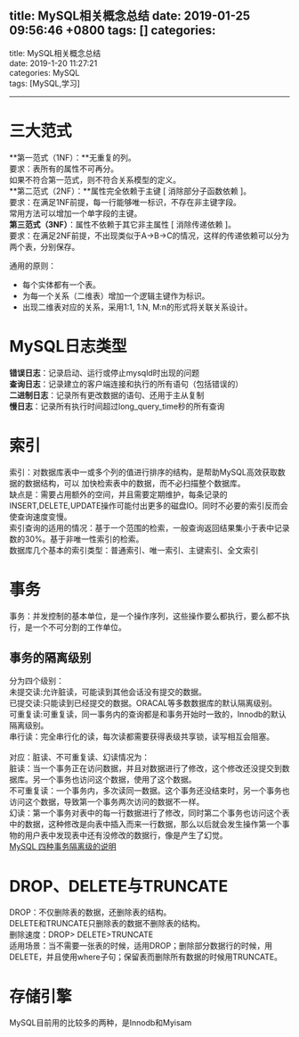 
title: MySQL相关概念总结
date: 2019-01-25 09:56:46 +0800
tags: []
categories: 
---

title: MySQL相关概念总结<br />date: 2019-1-20 11:27:21<br />categories: MySQL<br />tags: [MySQL,学习]

---

<a name="a3cad0da"></a>
# 三大范式
**第一范式（1NF）：**无重复的列。<br />要求：表所有的属性不可再分。<br />如果不符合第一范式，则不符合关系模型的定义。<br />**第二范式（2NF）：**属性完全依赖于主键 [ 消除部分子函数依赖 ]。<br />要求：在满足1NF前提，每一行能够唯一标识，不存在非主键字段。<br />常用方法可以增加一个单字段的主键。<br />**第三范式（3NF）**：属性不依赖于其它非主属性 [ 消除传递依赖 ]。<br />要求：在满足2NF前提，不出现类似于A->B->C的情况，这样的传递依赖可以分为两个表，分别保存。

通用的原则：

- 每个实体都有一个表。
- 为每一个关系（二维表）增加一个逻辑主键作为标识。
- 出现二维表对应的关系，采用1:1, 1:N, M:n的形式将关联关系设计。


<a name="a3fb37fb"></a>
# MySQL日志类型
**错误日志**：记录启动、运行或停止mysqld时出现的问题<br />**查询日志**：记录建立的客户端连接和执行的所有语句（包括错误的）<br />**二进制日志**：记录所有更改数据的语句、还用于主从复制<br />**慢日志**：记录所有执行时间超过long_query_time秒的所有查询

<a name="b271e427"></a>
# 索引
索引：对数据库表中一或多个列的值进行排序的结构，是帮助MySQL高效获取数据的数据结构，可以 加快检索表中的数据，而不必扫描整个数据库。<br />缺点是：需要占用额外的空间，并且需要定期维护，每条记录的INSERT,DELETE,UPDATE操作可能付出更多的磁盘IO。同时不必要的索引反而会使查询速度变慢。<br />索引查询的适用的情况：基于一个范围的检索，一般查询返回结果集小于表中记录数的30%。基于非唯一性索引的检索。<br />数据库几个基本的索引类型：普通索引、唯一索引、主键索引、全文索引

<a name="9f82401d"></a>
# 事务
事务：并发控制的基本单位，是一个操作序列，这些操作要么都执行，要么都不执行，是一个不可分割的工作单位。

<a name="eea69b18"></a>
## 事务的隔离级别
分为四个级别：  <br />未提交读:允许脏读，可能读到其他会话没有提交的数据。<br />已提交读:只能读到已经提交的数据。ORACAL等多数数据库的默认隔离级别。   <br />可重复读:可重复读，同一事务内的查询都是和事务开始时一致的，Innodb的默认隔离级别。  <br />串行读：完全串行化的读，每次读都需要获得表级共享锁，读写相互会阻塞。<br />  <br />对应：脏读、不可重复读、幻读情况为：<br />脏读：当一个事务正在访问数据，并且对数据进行了修改，这个修改还没提交到数据库。另一个事务也访问这个数据，使用了这个数据。  <br />不可重复读：一个事务内，多次读同一数据。这个事务还没结束时，另一个事务也访问这个数据，导致第一个事务两次访问的数据不一样。  <br />幻读：第一个事务对表中的每一行数据进行了修改，同时第二个事务也访问这个表中的数据，这种修改是向表中插入而来一行数据，那么以后就会发生操作第一个事物的用户表中发现表中还有没修改的数据行，像是产生了幻觉。<br />[MySQL 四种事务隔离级的说明](https://www.cnblogs.com/zhoujinyi/p/3437475.html)

<a name="cc200018"></a>
# DROP、DELETE与TRUNCATE
DROP：不仅删除表的数据，还删除表的结构。<br />DELETE和TRUNCATE只删除表的数据不删除表的结构。<br />删除速度：DROP> DELETE>TRUNCATE<br />适用场景：当不需要一张表的时候，适用DROP；删除部分数据行的时候，用DELETE，并且使用where子句；保留表而删除所有数据的时候用TRUNCATE。

<a name="3f113298"></a>
# 存储引擎
MySQL目前用的比较多的两种，是Innodb和Myisam

<br />
